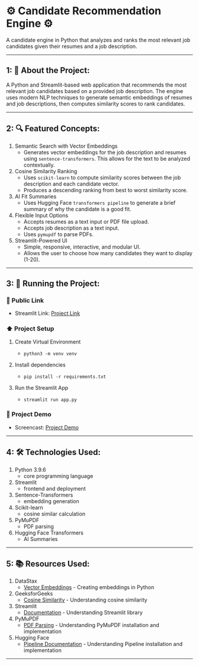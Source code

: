 # ⚙️ Candidate Recommendation Engine ⚙️
A candidate engine in Python that analyzes and ranks the most relevant job candidates given their resumes and a job description.

---

## 1: 📌 About the Project:
A Python and Streamlit-based web application that recommends the most relevant job candidates based on a provided job description. The engine uses modern NLP techniques to generate semantic embeddings of resumes and job descriptions, then computes similarity scores to rank candidates. 

---

## 2: 🔍 Featured Concepts:
1. Semantic Search with Vector Embeddings
   - Generates vector embeddings for the job description and resumes using `sentence-transformers`. This allows for the text to be analyzed contextually.
2. Cosine Similarity Ranking
   - Uses `scikit-learn` to compute similarity scores between the job description and each candidate vector.
   - Produces a descending ranking from best to worst similarity score.
3. AI Fit Summaries
   - Uses Hugging Face `transformers pipeline` to generate a brief summary of why the candidate is a good fit.
4. Flexible Input Options
   - Accepts resumes as a text input or PDF file upload.
   - Accepts job description as a text input.
   - Uses `pymupdf` to parse PDFs.
5. Streamlit-Powered UI
   - Simple, responsive, interactive, and modular UI.
   - Allows the user to choose how many candidates they want to display (1-20).
    
---

## 3: 🚀 Running the Project:
### 🔗 Public Link
- Streamlit Link: [Project Link]()
### ⬆️ Project Setup
1. Create Virtual Environment
   - `python3 -m venv venv`
     
2. Install dependencies
   - `pip install -r requirements.txt`

3. Run the Streamlit App
   - `streamlit run app.py`

### 🎥 Project Demo
- Screencast: [Project Demo](https://youtu.be/Cc4Vt-tlOio)
---

## 4: 🛠 Technologies Used:
1. Python 3.9.6
   - core programming language
2. Streamlit
   - frontend and deployment
3. Sentence-Transformers
   - embedding generation
4. Scikit-learn
   - cosine similar calculation
5. PyMuPDF
   - PDF parsing
6. Hugging Face Transformers
   - AI Summaries
  
---

## 5: 📚 Resources Used:
1. DataStax
   - [Vector Embeddings](https://www.datastax.com/blog/how-to-create-vector-embeddings-in-python) - Creating embeddings in Python
2. GeeksforGeeks
   - [Cosine Similarity](https://www.geeksforgeeks.org/dbms/cosine-similarity/) - Understanding cosine similarity
3. Streamlit
   - [Documentation](https://docs.streamlit.io/) - Understanding Streamlit library
4. PyMuPDF
   - [PDF Parsing](https://pymupdf.readthedocs.io/en/latest/) - Understanding PyMuPDF installation and implementation
5. Hugging Face
   - [Pipeline Documentation](https://huggingface.co/docs/transformers/pipeline_tutorial) - Understanding Pipeline installation and implementation
     
---


